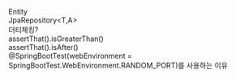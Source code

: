 Entity</br>
JpaRepository<T,A></br>
더티체킹?</br>
assertThat().isGreaterThan()</br>
assertThat().isAfter()</br>
@SpringBootTest(webEnvironment = SpringBootTest.WebEnvironment.RANDOM_PORT)를 사용하는 이유</br>


